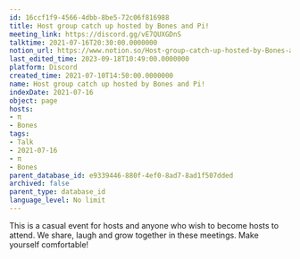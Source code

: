 ```yaml
---
id: 16ccf1f9-4566-4dbb-8be5-72c06f816988
title: Host group catch up hosted by Bones and Pi!
meeting_link: https://discord.gg/vE7QUXGDnS
talktime: 2021-07-16T20:30:00.0000000
notion_url: https://www.notion.so/Host-group-catch-up-hosted-by-Bones-and-Pi-16ccf1f945664dbb8be572c06f816988
last_edited_time: 2023-09-18T10:49:00.0000000
platform: Discord
created_time: 2021-07-10T14:50:00.0000000
name: Host group catch up hosted by Bones and Pi!
indexDate: 2021-07-16
object: page
hosts:
- π
- Bones
tags:
- Talk
- 2021-07-16
- π
- Bones
parent_database_id: e9339446-880f-4ef0-8ad7-8ad1f507dded
archived: false
parent_type: database_id
language_level: No limit
---
```


This is a casual event for hosts and anyone who wish to become hosts to attend.  We share, laugh and grow together in these meetings.  Make yourself comfortable!






